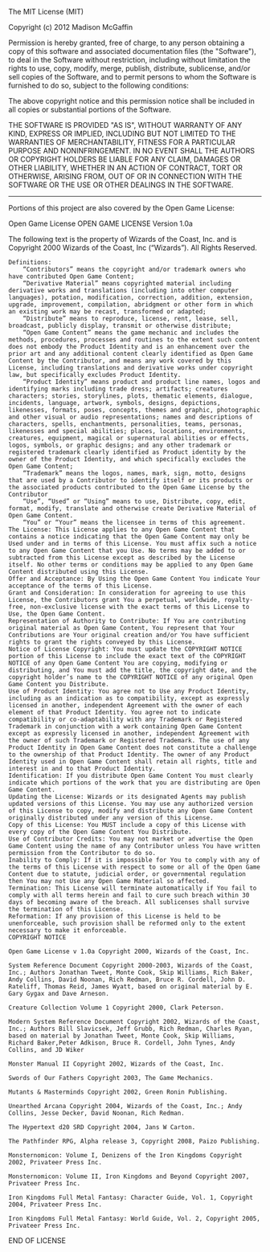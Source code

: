 The MIT License (MIT)

Copyright (c) 2012 Madison McGaffin

Permission is hereby granted, free of charge, to any person obtaining a copy of
this software and associated documentation files (the "Software"), to deal in
the Software without restriction, including without limitation the rights to
use, copy, modify, merge, publish, distribute, sublicense, and/or sell copies of
the Software, and to permit persons to whom the Software is furnished to do so,
subject to the following conditions:

The above copyright notice and this permission notice shall be included in all
copies or substantial portions of the Software.

THE SOFTWARE IS PROVIDED "AS IS", WITHOUT WARRANTY OF ANY KIND, EXPRESS OR
IMPLIED, INCLUDING BUT NOT LIMITED TO THE WARRANTIES OF MERCHANTABILITY, FITNESS
FOR A PARTICULAR PURPOSE AND NONINFRINGEMENT. IN NO EVENT SHALL THE AUTHORS OR
COPYRIGHT HOLDERS BE LIABLE FOR ANY CLAIM, DAMAGES OR OTHER LIABILITY, WHETHER
IN AN ACTION OF CONTRACT, TORT OR OTHERWISE, ARISING FROM, OUT OF OR IN
CONNECTION WITH THE SOFTWARE OR THE USE OR OTHER DEALINGS IN THE SOFTWARE.

---

Portions of this project are also covered by the Open Game License:

Open Game License
OPEN GAME LICENSE Version 1.0a

The following text is the property of Wizards of the Coast, Inc. and is
Copyright 2000 Wizards of the Coast, Inc (“Wizards”). All Rights Reserved.

    Definitions:
        “Contributors” means the copyright and/or trademark owners who have contributed Open Game Content;
        “Derivative Material” means copyrighted material including derivative works and translations (including into other computer languages), potation, modification, correction, addition, extension, upgrade, improvement, compilation, abridgment or other form in which an existing work may be recast, transformed or adapted;
        “Distribute” means to reproduce, license, rent, lease, sell, broadcast, publicly display, transmit or otherwise distribute;
        “Open Game Content” means the game mechanic and includes the methods, procedures, processes and routines to the extent such content does not embody the Product Identity and is an enhancement over the prior art and any additional content clearly identified as Open Game Content by the Contributor, and means any work covered by this License, including translations and derivative works under copyright law, but specifically excludes Product Identity.
        “Product Identity” means product and product line names, logos and identifying marks including trade dress; artifacts; creatures characters; stories, storylines, plots, thematic elements, dialogue, incidents, language, artwork, symbols, designs, depictions, likenesses, formats, poses, concepts, themes and graphic, photographic and other visual or audio representations; names and descriptions of characters, spells, enchantments, personalities, teams, personas, likenesses and special abilities; places, locations, environments, creatures, equipment, magical or supernatural abilities or effects, logos, symbols, or graphic designs; and any other trademark or registered trademark clearly identified as Product identity by the owner of the Product Identity, and which specifically excludes the Open Game Content;
        “Trademark” means the logos, names, mark, sign, motto, designs that are used by a Contributor to identify itself or its products or the associated products contributed to the Open Game License by the Contributor
        “Use”, “Used” or “Using” means to use, Distribute, copy, edit, format, modify, translate and otherwise create Derivative Material of Open Game Content.
        “You” or “Your” means the licensee in terms of this agreement.
    The License: This License applies to any Open Game Content that contains a notice indicating that the Open Game Content may only be Used under and in terms of this License. You must affix such a notice to any Open Game Content that you Use. No terms may be added to or subtracted from this License except as described by the License itself. No other terms or conditions may be applied to any Open Game Content distributed using this License.
    Offer and Acceptance: By Using the Open Game Content You indicate Your acceptance of the terms of this License.
    Grant and Consideration: In consideration for agreeing to use this License, the Contributors grant You a perpetual, worldwide, royalty-free, non-exclusive license with the exact terms of this License to Use, the Open Game Content.
    Representation of Authority to Contribute: If You are contributing original material as Open Game Content, You represent that Your Contributions are Your original creation and/or You have sufficient rights to grant the rights conveyed by this License.
    Notice of License Copyright: You must update the COPYRIGHT NOTICE portion of this License to include the exact text of the COPYRIGHT NOTICE of any Open Game Content You are copying, modifying or distributing, and You must add the title, the copyright date, and the copyright holder’s name to the COPYRIGHT NOTICE of any original Open Game Content you Distribute.
    Use of Product Identity: You agree not to Use any Product Identity, including as an indication as to compatibility, except as expressly licensed in another, independent Agreement with the owner of each element of that Product Identity. You agree not to indicate compatibility or co-adaptability with any Trademark or Registered Trademark in conjunction with a work containing Open Game Content except as expressly licensed in another, independent Agreement with the owner of such Trademark or Registered Trademark. The use of any Product Identity in Open Game Content does not constitute a challenge to the ownership of that Product Identity. The owner of any Product Identity used in Open Game Content shall retain all rights, title and interest in and to that Product Identity.
    Identification: If you distribute Open Game Content You must clearly indicate which portions of the work that you are distributing are Open Game Content.
    Updating the License: Wizards or its designated Agents may publish updated versions of this License. You may use any authorized version of this License to copy, modify and distribute any Open Game Content originally distributed under any version of this License.
    Copy of this License: You MUST include a copy of this License with every copy of the Open Game Content You Distribute.
    Use of Contributor Credits: You may not market or advertise the Open Game Content using the name of any Contributor unless You have written permission from the Contributor to do so.
    Inability to Comply: If it is impossible for You to comply with any of the terms of this License with respect to some or all of the Open Game Content due to statute, judicial order, or governmental regulation then You may not Use any Open Game Material so affected.
    Termination: This License will terminate automatically if You fail to comply with all terms herein and fail to cure such breach within 30 days of becoming aware of the breach. All sublicenses shall survive the termination of this License.
    Reformation: If any provision of this License is held to be unenforceable, such provision shall be reformed only to the extent necessary to make it enforceable.
    COPYRIGHT NOTICE

    Open Game License v 1.0a Copyright 2000, Wizards of the Coast, Inc.

    System Reference Document Copyright 2000-2003, Wizards of the Coast, Inc.; Authors Jonathan Tweet, Monte Cook, Skip Williams, Rich Baker, Andy Collins, David Noonan, Rich Redman, Bruce R. Cordell, John D. Rateliff, Thomas Reid, James Wyatt, based on original material by E. Gary Gygax and Dave Arneson.

    Creature Collection Volume 1 Copyright 2000, Clark Peterson.

    Modern System Reference Document Copyright 2002, Wizards of the Coast, Inc.; Authors Bill Slavicsek, Jeff Grubb, Rich Redman, Charles Ryan, based on material by Jonathan Tweet, Monte Cook, Skip Williams, Richard Baker,Peter Adkison, Bruce R. Cordell, John Tynes, Andy Collins, and JD Wiker

    Monster Manual II Copyright 2002, Wizards of the Coast, Inc.

    Swords of Our Fathers Copyright 2003, The Game Mechanics.

    Mutants & Masterminds Copyright 2002, Green Ronin Publishing.

    Unearthed Arcana Copyright 2004, Wizards of the Coast, Inc.; Andy Collins, Jesse Decker, David Noonan, Rich Redman.

    The Hypertext d20 SRD Copyright 2004, Jans W Carton.

    The Pathfinder RPG, Alpha release 3, Copyright 2008, Paizo Publishing.

    Monsternomicon: Volume I, Denizens of the Iron Kingdoms Copyright 2002, Privateer Press Inc.

    Monsternomicon: Volume II, Iron Kingdoms and Beyond Copyright 2007, Privateer Press Inc.

    Iron Kingdoms Full Metal Fantasy: Character Guide, Vol. 1, Copyright 2004, Privateer Press Inc.

    Iron Kingdoms Full Metal Fantasy: World Guide, Vol. 2, Copyright 2005, Privateer Press Inc.

END OF LICENSE

